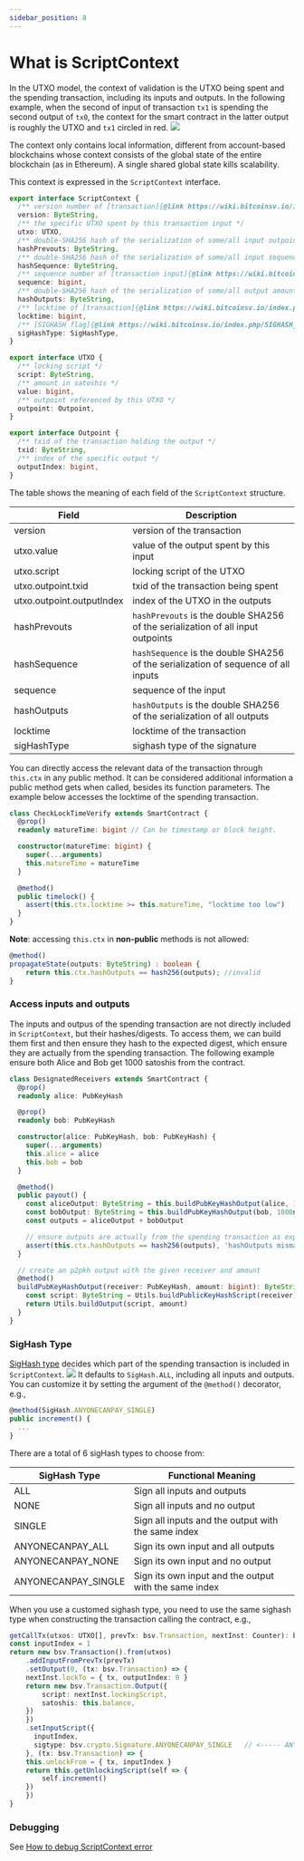 ```yaml
---
sidebar_position: 8
---
```


# What is ScriptContext

In the UTXO model, the context of validation is the UTXO being spent and the spending transaction, including its inputs and outputs. In the following example, when the second of input of transaction `tx1` is spending the second output of `tx0`, the context for the smart contract in the latter output is roughly the UTXO and `tx1` circled in red.
![](../../static/img/scriptContext.jpg)

The context only contains local information, different from account-based blockchains whose context consists of the global state of the entire blockchain (as in Ethereum). A single shared global state kills scalability.

This context is expressed in the `ScriptContext` interface.
```ts
export interface ScriptContext {
  /** version number of [transaction]{@link https://wiki.bitcoinsv.io/index.php/Bitcoin_Transactions#General_format_of_a_Bitcoin_transaction} */
  version: ByteString,
  /** the specific UTXO spent by this transaction input */
  utxo: UTXO,
  /** double-SHA256 hash of the serialization of some/all input outpoints, see [hashPrevouts]{@link https://github.com/bitcoin-sv/bitcoin-sv/blob/master/doc/abc/replay-protected-sighash.md#hashprevouts} */
  hashPrevouts: ByteString,
  /** double-SHA256 hash of the serialization of some/all input sequence values, see [hashSequence]{@link https://github.com/bitcoin-sv/bitcoin-sv/blob/master/doc/abc/replay-protected-sighash.md#hashsequence} */
  hashSequence: ByteString,
  /** sequence number of [transaction input]{@link https://wiki.bitcoinsv.io/index.php/Bitcoin_Transactions#Format_of_a_Transaction_Input} */
  sequence: bigint,
  /** double-SHA256 hash of the serialization of some/all output amount with its locking script, see [hashOutputs]{@link https://github.com/bitcoin-sv/bitcoin-sv/blob/master/doc/abc/replay-protected-sighash.md#hashoutputs} */
  hashOutputs: ByteString,
  /** locktime of [transaction]{@link https://wiki.bitcoinsv.io/index.php/Bitcoin_Transactions#General_format_of_a_Bitcoin_transaction} */
  locktime: bigint,
  /** [SIGHASH flag]{@link https://wiki.bitcoinsv.io/index.php/SIGHASH_flags} used by this input */
  sigHashType: SigHashType,
}

export interface UTXO {
  /** locking script */
  script: ByteString,
  /** amount in satoshis */
  value: bigint,
  /** outpoint referenced by this UTXO */
  outpoint: Outpoint,
}

export interface Outpoint {
  /** txid of the transaction holding the output */
  txid: ByteString,
  /** index of the specific output */
  outputIndex: bigint,
}
```

The table shows the meaning of each field of the `ScriptContext` structure.

| Field  | Description  |
| ------------- | ------------- |
| version | version of the transaction  |
| utxo.value | value of the output spent by this input  |
| utxo.script | locking script of the UTXO |
| utxo.outpoint.txid | txid of the transaction being spent |
| utxo.outpoint.outputIndex | index of the UTXO in the outputs |
| hashPrevouts | `hashPrevouts` is the double SHA256 of the serialization of all input outpoints |
| hashSequence | `hashSequence` is the double SHA256 of the serialization of sequence of all inputs |
| sequence | sequence of the input  |
| hashOutputs | `hashOutputs` is the double SHA256 of the serialization of all outputs |
| locktime | locktime of the transaction |
| sigHashType| sighash type of the signature |



You can directly access the relevant data of the transaction through `this.ctx` in any public method.
It can be considered additional information a public method gets when called, besides its function parameters.
The example below accesses the locktime of the spending transaction.

```ts
class CheckLockTimeVerify extends SmartContract {
  @prop()
  readonly matureTime: bigint // Can be timestamp or block height.

  constructor(matureTime: bigint) {
    super(...arguments)
    this.matureTime = matureTime
  }

  @method()
  public timelock() {
    assert(this.ctx.locktime >= this.matureTime, "locktime too low")
  }
}

```


**Note**: accessing `this.ctx` in **non-public** methods is not allowed:

```ts
@method()
propagateState(outputs: ByteString) : boolean {
    return this.ctx.hashOutputs == hash256(outputs); //invalid
}
```

### Access inputs and outputs

The inputs and outpus of the spending transaction are not directly included in `ScriptContext`, but their hashes/digests. To access them, we can build them first and then ensure they hash to the expected digest, which ensure they are actually from the spending transaction.
The following example ensure both Alice and Bob get 1000 satoshis from the contract.

```ts
class DesignatedReceivers extends SmartContract {
  @prop()
  readonly alice: PubKeyHash

  @prop()
  readonly bob: PubKeyHash

  constructor(alice: PubKeyHash, bob: PubKeyHash) {
    super(...arguments)
    this.alice = alice
    this.bob = bob
  }

  @method()
  public payout() {
    const aliceOutput: ByteString = this.buildPubKeyHashOutput(alice, 1000n)
    const bobOutput: ByteString = this.buildPubKeyHashOutput(bob, 1000n)
    const outputs = aliceOutput + bobOutput

    // ensure outputs are actually from the spending transaction as expected
    assert(this.ctx.hashOutputs == hash256(outputs), 'hashOutputs mismatch')
  }

  // create an p2pkh output with the given receiver and amount
  @method()
  buildPubKeyHashOutput(receiver: PubKeyHash, amount: bigint): ByteString {
    const script: ByteString = Utils.buildPublicKeyHashScript(receiver)
    return Utils.buildOutput(script, amount)
  }
}
```

### SigHash Type 

[SigHash type](https://wiki.bitcoinsv.io/index.php/SIGHASH_flags) decides which part of the spending transaction is included in `ScriptContext`.
![](../../static/img/sighashtypes.png)
It defaults to `SigHash.ALL`, including all inputs and outputs. You can customize it by setting the argument of the `@method()` decorator, e.g.,

```ts
@method(SigHash.ANYONECANPAY_SINGLE)
public increment() {
  ...
}
```

There are a total of 6 sigHash types to choose from:

| SigHash Type | Functional Meaning |
| ------------- | ------------- | 
| ALL | Sign all inputs and outputs |
| NONE | Sign all inputs and no output |
| SINGLE | Sign all inputs and the output with the same index |
| ANYONECANPAY_ALL | Sign its own input and all outputs |
| ANYONECANPAY_NONE | Sign its own input and no output |
| ANYONECANPAY_SINGLE | Sign its own input and the output with the same index |


When you use a customed sighash type, you need to use the same sighash type when constructing the transaction calling the contract, e.g.,



```ts
getCallTx(utxos: UTXO[], prevTx: bsv.Transaction, nextInst: Counter): bsv.Transaction {
const inputIndex = 1
return new bsv.Transaction().from(utxos)
    .addInputFromPrevTx(prevTx)
    .setOutput(0, (tx: bsv.Transaction) => {
    nextInst.lockTo = { tx, outputIndex: 0 }
    return new bsv.Transaction.Output({
        script: nextInst.lockingScript,
        satoshis: this.balance,
    })
    })
    .setInputScript({
      inputIndex,
      sigtype: bsv.crypto.Signature.ANYONECANPAY_SINGLE   // <----- ANYONECANPAY_SINGLE has to be passed in
    }, (tx: bsv.Transaction) => {
    this.unlockFrom = { tx, inputIndex }
    return this.getUnlockingScript(self => {
        self.increment()
    })
    })
}
```


### Debugging

See [How to debug ScriptContext error](../tutorials/how-to-debug-scriptcontext-error.md)
